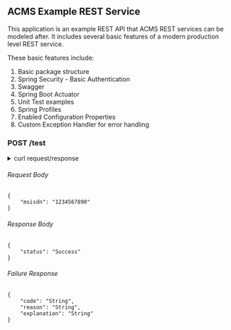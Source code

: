 ACMS Example REST Service
-

This application is an example REST API that ACMS REST services can be modeled after. It includes several basic features of a modern production level REST service.

These basic features include:
1. Basic package structure
2. Spring Security - Basic Authentication
3. Swagger
4. Spring Boot Actuator
5. Unit Test examples
6. Spring Profiles
7. Enabled Configuration Properties
8. Custom Exception Handler for error handling

### POST /test

<details>
    <summary>curl request/response</summary>

    ###### Curl Request
    ```
    curl -i -X POST \
      http://localhost:8080/test \
      -H 'Accept: */*' \
      -H 'Accept-Encoding: gzip, deflate' \
      -H 'Authorization: Basic dGVzdDp0ZXN0MTAw' \
      -H 'Connection: keep-alive' \
      -H 'Content-Length: 27' \
      -H 'Content-Type: application/json' \
      -H 'Cookie: JSESSIONID=639473E390EE936177B1C7BEDEFFC42F' \
      -H 'Host: localhost:8080' \
      -H 'User-Agent: PostmanRuntime/7.16.3' \
      -d '{
        "msisdn": "1234567890"
    }'
    ```
    ###### Response
    ```
    HTTP/1.1 200
    X-Content-Type-Options: nosniff
    X-XSS-Protection: 1; mode=block
    Cache-Control: no-cache, no-store, max-age=0, must-revalidate
    Pragma: no-cache
    Expires: 0
    X-Frame-Options: DENY
    Content-Type: application/json;charset=UTF-8
    Transfer-Encoding: chunked
    Date: Sun, 15 Sep 2019 08:11:18 GMT
    
    {"status":"Success"}
    ```
</details>


###### Request Body
```
{
    "msisdn": "1234567890"
}
```

###### Response Body
```
{
    "status": "Success"
}
```

###### Failure Response
```
{
    "code": "String",
    "reason": "String",
    "explanation": "String"
}
```